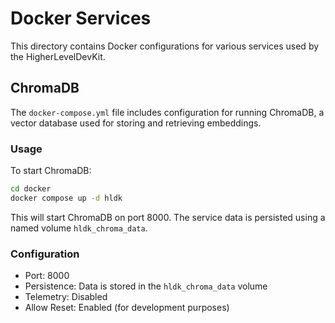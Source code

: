 # Docker Services

This directory contains Docker configurations for various services used by the HigherLevelDevKit.

## ChromaDB

The `docker-compose.yml` file includes configuration for running ChromaDB, a vector database used for storing and retrieving embeddings.

### Usage

To start ChromaDB:

```bash
cd docker
docker compose up -d hldk
```

This will start ChromaDB on port 8000. The service data is persisted using a named volume `hldk_chroma_data`.

### Configuration

- Port: 8000
- Persistence: Data is stored in the `hldk_chroma_data` volume
- Telemetry: Disabled
- Allow Reset: Enabled (for development purposes)